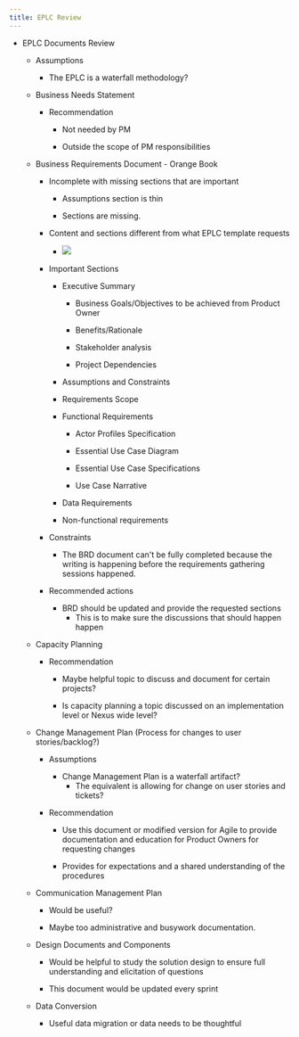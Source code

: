 ```yaml
---
title: EPLC Review
---
```


- EPLC Documents Review
	 - Assumptions
		 - The EPLC is a waterfall methodology?

	 - Business Needs Statement
		 - Recommendation
			 - Not needed by PM

			 - Outside the scope of PM responsibilities

	 - Business Requirements Document - Orange  Book
		 - Incomplete with missing sections that are important
			 - Assumptions section is thin

			 - Sections are missing.

		 - Content and sections different from what EPLC template requests
			 - ![](https://firebasestorage.googleapis.com/v0/b/firescript-577a2.appspot.com/o/imgs%2Fapp%2FReligion%2FstfgSmMneE.png?alt=media&token=fcc53508-125f-4436-b968-542bd4c8f898)

		 - Important Sections
			 - Executive Summary
				 - Business Goals/Objectives to be achieved from Product Owner

				 - Benefits/Rationale

				 - Stakeholder analysis

				 - Project Dependencies

			 - Assumptions and Constraints

			 - Requirements Scope

			 - Functional Requirements
				 - Actor Profiles Specification

				 - Essential Use Case Diagram

				 - Essential Use Case Specifications

				 - Use Case Narrative

			 - Data Requirements

			 - Non-functional requirements

		 - Constraints
			 - The BRD document can't be fully completed because the writing is happening before the requirements gathering sessions happened.

		 - Recommended actions
			 - BRD should be updated and provide the requested sections
				 - This is to make sure the discussions that should happen happen

	 - Capacity Planning
		 - Recommendation
			 - Maybe helpful topic to discuss and document for certain projects?

			 - Is capacity planning a topic discussed on an implementation level or Nexus wide level?

	 - Change Management Plan (Process for changes to user stories/backlog?)
		 - Assumptions
			 - Change Management Plan is a waterfall artifact?
				 - The equivalent is allowing for change on user stories and tickets?

		 - Recommendation
			 - Use this document or modified version for Agile to provide documentation and education for Product Owners for requesting changes

			 - Provides for expectations and a shared understanding of the procedures

	 - Communication Management Plan
		 - Would be useful? 

		 - Maybe too administrative and busywork documentation.

	 - Design Documents and Components
		 - Would  be helpful to study the solution design to ensure full understanding and elicitation of questions

		 - This document would be updated every sprint

	 - Data Conversion
		 - Useful data migration or data needs to be thoughtful
